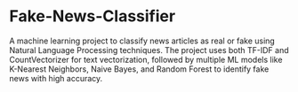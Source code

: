 # Fake-News-Classifier
A machine learning project to classify news articles as real or fake using Natural Language Processing techniques. The project uses both TF-IDF and CountVectorizer for text vectorization, followed by multiple ML models like K-Nearest Neighbors, Naive Bayes, and Random Forest to identify fake news with high accuracy.
